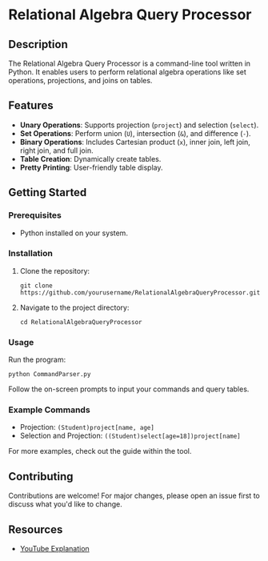 # Relational Algebra Query Processor

## Description
The Relational Algebra Query Processor is a command-line tool written in Python. It enables users to perform relational algebra operations like set operations, projections, and joins on tables.

## Features
- **Unary Operations**: Supports projection (`project`) and selection (`select`).
- **Set Operations**: Perform union (`U`), intersection (`&`), and difference (`-`).
- **Binary Operations**: Includes Cartesian product (`x`), inner join, left join, right join, and full join.
- **Table Creation**: Dynamically create tables.
- **Pretty Printing**: User-friendly table display.

## Getting Started

### Prerequisites
- Python installed on your system.

### Installation
1. Clone the repository:
   ```
   git clone https://github.com/yourusername/RelationalAlgebraQueryProcessor.git
   ```
2. Navigate to the project directory:
   ```
   cd RelationalAlgebraQueryProcessor
   ```

### Usage
Run the program:
```
python CommandParser.py
```
Follow the on-screen prompts to input your commands and query tables.

### Example Commands
- Projection: `(Student)project[name, age]`
- Selection and Projection: `((Student)select[age=18])project[name]`

For more examples, check out the guide within the tool.

## Contributing
Contributions are welcome! For major changes, please open an issue first to discuss what you'd like to change.

## Resources
- [YouTube Explanation](https://youtu.be/qb_AOPo0_R4)
